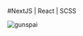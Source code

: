 #NextJS | React | SCSS

![gunspai](https://user-images.githubusercontent.com/86119976/150894137-4cc4b1c9-2eee-4b62-8ee1-57b8fa493945.jpg)
